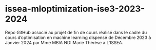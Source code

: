 # issea-mloptimization-ise3-2023-2024
Repo GitHub associé au projet de fin de cours réalisé dans le cadre du cours d’optimisation en machine learning dispensé de Décembre 2023 à Janvier 2024 par Mme MBIA NDI Marie Thérèse à L'ISSEA.
